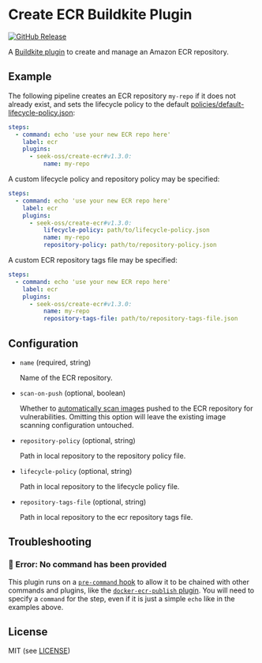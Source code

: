 # Create ECR Buildkite Plugin

[![GitHub Release](https://img.shields.io/github/release/seek-oss/create-ecr-buildkite-plugin.svg)](https://github.com/seek-oss/create-ecr-buildkite-plugin/releases)

A [Buildkite plugin](https://buildkite.com/docs/agent/v3/plugins) to create and
manage an Amazon ECR repository.

## Example

The following pipeline creates an ECR repository `my-repo` if it does not
already exist, and sets the lifecycle policy to the default
[policies/default-lifecycle-policy.json](policies/default-lifecycle-policy.json):

```yaml
steps:
  - command: echo 'use your new ECR repo here'
    label: ecr
    plugins:
      - seek-oss/create-ecr#v1.3.0:
          name: my-repo
```

A custom lifecycle policy and repository policy may be specified:

```yaml
steps:
  - command: echo 'use your new ECR repo here'
    label: ecr
    plugins:
      - seek-oss/create-ecr#v1.3.0:
          lifecycle-policy: path/to/lifecycle-policy.json
          name: my-repo
          repository-policy: path/to/repository-policy.json
```

A custom ECR repository tags file may be specified:

```yaml
steps:
  - command: echo 'use your new ECR repo here'
    label: ecr
    plugins:
      - seek-oss/create-ecr#v1.3.0:
          name: my-repo
          repository-tags-file: path/to/repository-tags-file.json
```

## Configuration

- `name` (required, string)

  Name of the ECR repository.

- `scan-on-push` (optional, boolean)

  Whether to [automatically scan images](https://docs.aws.amazon.com/AmazonECR/latest/userguide/image-scanning.html#scanning-repository) pushed to the ECR repository for vulnerabilities.
  Omitting this option will leave the existing image scanning configuration untouched.

- `repository-policy` (optional, string)

  Path in local repository to the repository policy file.

- `lifecycle-policy` (optional, string)

  Path in local repository to the lifecycle policy file.

- `repository-tags-file` (optional, string)

  Path in local repository to the ecr repository tags file.

## Troubleshooting

### 🚨 Error: No command has been provided

This plugin runs on a [`pre-command` hook] to allow it to be chained with other commands and plugins, like the [`docker-ecr-publish` plugin].
You will need to specify a `command` for the step, even if it is just a simple `echo` like in the examples above.

[`docker-ecr-publish` plugin]: https://github.com/seek-oss/docker-ecr-publish-buildkite-plugin
[`pre-command` hook]: https://buildkite.com/docs/agent/v3/hooks#available-hooks

## License

MIT (see [LICENSE](LICENSE))
